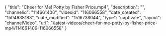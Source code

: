 {
    "title": "Cheer for Me! Potty by Fisher Price.mp4",
    "description": "",
    "channelid": "114661406",
    "videoid": "116066558",
    "date_created": "1504638183",
    "date_modified": "1516738044",
    "type": "captivate",
    "layout": "channelVideo",
    "url": "\/latest-videos\/cheer-for-me-potty-by-fisher-price-mp4\/114661406-116066558"
}